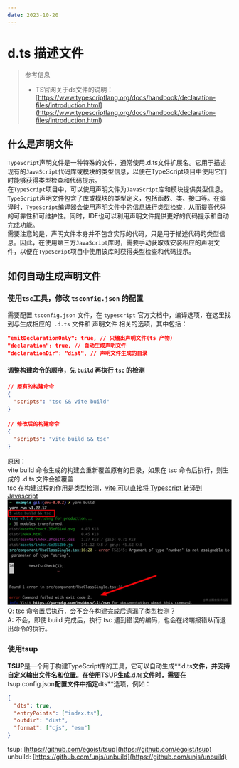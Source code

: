 ```yaml
---
date: 2023-10-20
---
```

# d.ts 描述文件
> 参考信息
> - TS官网关于ds文件的说明：[https://www.typescriptlang.org/docs/handbook/declaration-files/introduction.html](https://www.typescriptlang.org/docs/handbook/declaration-files/introduction.html)

## 什么是声明文件
`TypeScript`声明文件是一种特殊的文件，通常使用.d.ts文件扩展名。它用于描述现有的`JavaScript`代码库或模块的类型信息，以便在TypeScript项目中使用它们时能够获得类型检查和代码提示。<br />在`TypeScript`项目中，可以使用声明文件为`JavaScript`库和模块提供类型信息。`TypeScript`声明文件包含了库或模块的类型定义，包括函数、类、接口等。在编译时，`TypeScript`编译器会使用声明文件中的信息进行类型检查，从而提高代码的可靠性和可维护性。同时，IDE也可以利用声明文件提供更好的代码提示和自动完成功能。<br />需要注意的是，声明文件本身并不包含实际的代码，只是用于描述代码的类型信息。因此，在使用第三方`JavaScript`库时，需要手动获取或安装相应的声明文件，以便在`TypeScript`项目中使用该库时获得类型检查和代码提示。
## 如何自动生成声明文件
### 使用`tsc`工具，修改 `tsconfig.json` 的配置
需要配置 `tsconfig.json` 文件，在 `typescript` 官方文档中，编译选项，在这里找到与生成相应的` .d.ts` 文件和 声明文件 相关的选项，其中包括：
```json
"emitDeclarationOnly": true, // 只输出声明文件(ts 产物)
"declaration": true, // 自动生成声明文件
"declarationDir": "dist", // 声明文件生成的目录
```

#### 调整构建命令的顺序，先 `build` 再执行 `tsc` 的检测
```json
// 原有的构建命令
{
  "scripts": "tsc && vite build"
}

// 修改后的构建命令
{
  "scripts": "vite build && tsc"
}
```
原因：<br />vite build 命令生成的构建会重新覆盖原有的目录，如果在 tsc 命令后执行，则生成的 .d.ts 文件会被覆盖<br />tsc 在构建过程的作用是类型检测，[vite 可以直接将 Typescript 转译到 Javascript](https://cn.vitejs.dev/guide/features.html#typescript)<br />![](./1698215448674-0.png)<br />Q: tsc 命令置后执行，会不会在构建完成后遗漏了类型检测？<br />A: 不会，即使 build 完成后，执行 tsc 遇到错误的编码，也会在终端报错从而退出命令的执行。
### 使用tsup
**TSUP**是一个用于构建TypeScript库的工具，它可以自动生成**.d.ts**文件，并支持自定义输出文件名和位置。在使用**TSUP**生成**.d.ts**文件时，需要在**tsup.config.json**配置文件中指定**dts**选项，例如：
```json
{
  "dts": true,
  "entryPoints": ["index.ts"],
  "outdir": "dist",
  "format": ["cjs", "esm"]
}

```


tsup: [https://github.com/egoist/tsup](https://github.com/egoist/tsup) <br />unbuild: [https://github.com/unjs/unbuild](https://github.com/unjs/unbuild)
